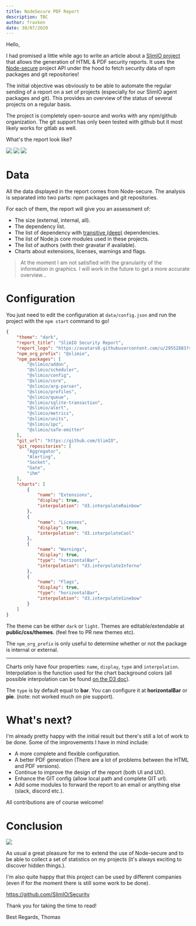 ```yaml
---
title: NodeSecure PDF Report
description: TBC
author: fraxken
date: 30/07/2020
---
```


Hello,

I had promised a little while ago to write an article about a [SlimIO project](https://github.com/SlimIO/Security) that allows the generation of HTML & PDF security reports. It uses the [Node-secure](https://github.com/ES-Community/nsecure) project API under the hood to fetch security data of npm packages and git repositories!

The initial objective was obviously to be able to automate the regular sending of a report on a set of projects (especially for our SlimIO agent packages and git). This provides an overview of the status of several projects on a regular basis.

The project is completely open-source and works with any npm/github organization. The git support has only been tested with github but it most likely works for gitlab as well.

What's the report look like?

![](https://i.imgur.com/EBFE3d4.jpg)
![](https://i.imgur.com/zmymlke.jpg)
![](https://i.imgur.com/MbTssTg.jpg)

# Data

All the data displayed in the report comes from Node-secure. The analysis is separated into two parts: npm packages and git repositories.

For each of them, the report will give you an assessment of:
- The size (external, internal, all).
- The dependency list.
- The list of dependency with [transitive (deep)](https://snyk.io/blog/78-of-vulnerabilities-are-found-in-indirect-dependencies-making-remediation-complex/) dependencies.
- The list of Node.js core modules used in these projects.
- The list of authors (with their gravatar if available).
- Charts about extensions, licenses, warnings and flags.

> At the moment I am not satisfied with the granularity of the information in graphics. I will work in the future to get a more accurate overview...

# Configuration

You just need to edit the configuration at `data/config.json` and run the project with the `npm start` command to go!

```json
{
    "theme": "dark",
    "report_title": "SlimIO Security Report",
    "report_logo": "https://avatars0.githubusercontent.com/u/29552883?s=200&v=4",
    "npm_org_prefix": "@slimio",
    "npm_packages": [
        "@slimio/addon",
        "@slimio/scheduler",
        "@slimio/config",
        "@slimio/core",
        "@slimio/arg-parser",
        "@slimio/profiles",
        "@slimio/queue",
        "@slimio/sqlite-transaction",
        "@slimio/alert",
        "@slimio/metrics",
        "@slimio/units",
        "@slimio/ipc",
        "@slimio/safe-emitter"
    ],
    "git_url": "https://github.com/SlimIO",
    "git_repositories": [
        "Aggregator",
        "Alerting",
        "Socket",
        "Gate",
        "ihm"
    ],
    "charts": [
        {
            "name": "Extensions",
            "display": true,
            "interpolation": "d3.interpolateRainbow"
        },
        {
            "name": "Licenses",
            "display": true,
            "interpolation": "d3.interpolateCool"
        },
        {
            "name": "Warnings",
            "display": true,
            "type": "horizontalBar",
            "interpolation": "d3.interpolateInferno"
        },
        {
            "name": "Flags",
            "display": true,
            "type": "horizontalBar",
            "interpolation": "d3.interpolateSinebow"
        }
    ]
}
```
 The theme can be either `dark` or `light`. Themes are editable/extendable at **public/css/themes**. (feel free to PR new themes etc).

The `npm_org_prefix` is only useful to determine whether or not the package is internal or external.

---

Charts only have four properties: `name`, `display`, `type` and `interpolation`. Interpolation is the function used for the chart background colors (all possible interpolation can be found [on the D3 doc](https://github.com/d3/d3-scale-chromatic/blob/master/README.md)).

The `type` is by default equal to **bar**. You can configure it at **horizontalBar** or **pie**. (note: not worked much on pie support).

# What's next?

I'm already pretty happy with the initial result but there's still a lot of work to be done. Some of the improvements I have in mind include:

- A more complete and flexible configuration.
- A better PDF generation (There are a lot of problems between the HTML and PDF versions).
- Continue to improve the design of the report (both UI and UX).
- Enhance the GIT config (allow local path and complete GIT url).
- Add some modules to forward the report to an email or anything else (slack, discord etc.).

All contributions are of course welcome!

# Conclusion

![](https://s7.gifyu.com/images/nsecure_report.gif)

As usual a great pleasure for me to extend the use of Node-secure and to be able to collect a set of statistics on my projects (it's always exciting to discover hidden things.).

I'm also quite happy that this project can be used by different companies (even if for the moment there is still some work to be done).

https://github.com/SlimIO/Security

Thank you for taking the time to read!

Best Regards,
Thomas
